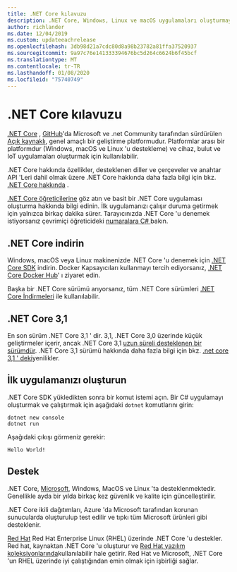 ```yaml
---
title: .NET Core kılavuzu
description: .NET Core, Windows, Linux ve macOS uygulamaları oluşturmaya yönelik modüler ve yüksek performanslı bir uygulamasıdır. Başlamak için .NET Core hakkında bilgi edinin.
author: richlander
ms.date: 12/04/2019
ms.custom: updateeachrelease
ms.openlocfilehash: 3db98d21a7cdc80d8a98b23782a81ffa37520937
ms.sourcegitcommit: 9a97c76e141333394676bc5d264c6624b6f45bcf
ms.translationtype: MT
ms.contentlocale: tr-TR
ms.lasthandoff: 01/08/2020
ms.locfileid: "75740749"
---
```

# <a name="net-core-guide"></a>.NET Core kılavuzu

[.NET Core](about.md) , [GitHub](https://github.com/dotnet/core)'da Microsoft ve .net Community tarafından sürdürülen [Açık kaynaklı](https://github.com/dotnet/runtime/blob/master/LICENSE.TXT), genel amaçlı bir geliştirme platformudur. Platformlar arası bir platformdur (Windows, macOS ve Linux 'u destekleme) ve cihaz, bulut ve IoT uygulamaları oluşturmak için kullanılabilir.

.NET Core hakkında özellikler, desteklenen diller ve çerçeveler ve anahtar API 'Leri dahil olmak üzere .NET Core hakkında daha fazla bilgi için bkz. [.NET Core hakkında](about.md) .

[.NET Core öğreticilerine](tutorials/index.md) göz atın ve basit bir .NET Core uygulaması oluşturma hakkında bilgi edinin. İlk uygulamanızı çalışır duruma getirmek için yalnızca birkaç dakika sürer. Tarayıcınızda .NET Core 'u denemek istiyorsanız çevrimiçi öğreticideki [numaralara C# ](../csharp/tutorials/intro-to-csharp/numbers-in-csharp.yml) bakın.

## <a name="download-net-core"></a>.NET Core indirin

Windows, macOS veya Linux makinenizde .NET Core 'u denemek için [.NET Core SDK](https://www.microsoft.com/net/download) indirin. Docker Kapsayıcıları kullanmayı tercih ediyorsanız, [.NET Core Docker Hub](https://hub.docker.com/_/microsoft-dotnet-core/)' ı ziyaret edin.

Başka bir .NET Core sürümü arıyorsanız, tüm .NET Core sürümleri [.NET Core İndirmeleri](https://dotnet.microsoft.com/download/dotnet-core) ile kullanılabilir.

## <a name="net-core-31"></a>.NET Core 3,1

En son sürüm .NET Core 3,1 ' dir. 3,1, .NET Core 3,0 üzerinde küçük geliştirmeler içerir, ancak .NET Core 3,1 [uzun süreli desteklenen bir sürümdür](https://dotnet.microsoft.com/platform/support/policy/dotnet-core). .NET Core 3,1 sürümü hakkında daha fazla bilgi için bkz. [.net core 3,1 ' deki](./whats-new/dotnet-core-3-1.md)yenilikler.

## <a name="create-your-first-application"></a>İlk uygulamanızı oluşturun

.NET Core SDK yükledikten sonra bir komut istemi açın. Bir C# uygulamayı oluşturmak ve çalıştırmak için aşağıdaki `dotnet` komutlarını girin:

```dotnetcli
dotnet new console
dotnet run
```

Aşağıdaki çıkışı görmeniz gerekir:

```output
Hello World!
```

## <a name="support"></a>Destek

.NET Core, [Microsoft](https://dotnet.microsoft.com/platform/support/policy), Windows, MacOS ve Linux 'ta desteklenmektedir. Genellikle ayda bir yılda birkaç kez güvenlik ve kalite için güncelleştirilir.

.NET Core ikili dağıtımları, Azure 'da Microsoft tarafından korunan sunucularda oluşturulup test edilir ve tıpkı tüm Microsoft ürünleri gibi desteklenir.

[Red Hat](http://redhatloves.net/) Red Hat Enterprise Linux (RHEL) üzerinde .NET Core 'u destekler. Red hat, kaynaktan .NET Core 'u oluşturur ve [Red Hat yazılım koleksiyonlarında](https://developers.redhat.com/products/softwarecollections/overview/)kullanılabilir hale getirir. Red Hat ve Microsoft, .NET Core 'un RHEL üzerinde iyi çalıştığından emin olmak için işbirliği sağlar.
